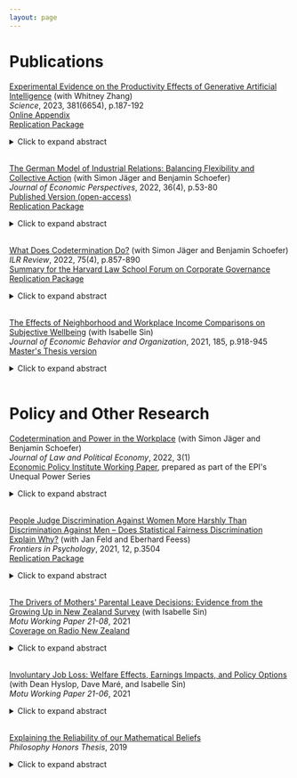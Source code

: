 ```yaml
---
layout: page
---
```



<h1> Publications </h1>

[Experimental Evidence on the Productivity Effects of Generative Artificial Intelligence](Noy%20Zhang%20NBER%20SI.pdf) (with Whitney Zhang)<br/>
_Science_, 2023, 381(6654), p.187-192 <br/>
[Online Appendix](ChatGPT_SM.pdf)<br/>
[Replication Package](https://osf.io/xd7qw/)<br/>
<details>
  <summary>Click to expand abstract</summary>
We examined the productivity effects of a generative artificial intelligence
10 technology—the assistive chatbot ChatGPT—in the context of mid-level professional writing
tasks. In a preregistered online experiment, we assigned occupation-specific, incentivized writing
tasks to 453 college-educated professionals, and randomly exposed half of them to ChatGPT.
Our results show that ChatGPT substantially raised productivity: average time taken decreased
by 40% and output quality rose by 18%. Inequality between workers decreased, and concern and
15 excitement about AI temporarily rose. Workers exposed to ChatGPT during the experiment were
2x as likely to report using it in their real job two weeks after the experiment, and 1.6x as likely
two months after the experiment.
</details><br/>

[The German Model of Industrial Relations: Balancing Flexibility and Collective Action](jep_germany.pdf) (with Simon Jäger and Benjamin Schoefer)<br/>
_Journal of Economic Perspectives_, 2022, 36(4), p.53-80 <br/>
[Published Version (open-access)](https://www.aeaweb.org/articles?id=10.1257/jep.36.4.53)<br/>
[Replication Package](https://www.openicpsr.org/openicpsr/project/176722/version/V1/view)<br/>
<details>
  <summary>Click to expand abstract</summary>
We give an overview of the two pillars of the “German model” of industrial relations: sectoral collective bargaining and firm-level codetermination. Relative to the United States, Germany outsources collective bargaining to the sectoral level, resulting in higher coverage and the avoidance of firm-level distributional conflict. Relative to other European countries, Germany makes it easy for employers to avoid coverage or use flexibility provisions to deviate downwards from collective agreements. The greater flexibility of the German system may reduce unemployment, but may also erode bargaining coverage and increase inequality. Meanwhile, firm-level codetermination through worker board representation and works councils creates cooperative dialogue between employers and workers. Board representation has few direct impacts owing to worker representatives’ minority vote share, but works councils, which hold a range of substantive powers, may be more impactful. Overall, the German model highlights tensions between efficiency-enhancing flexibility and equity-enhancing collective action.
</details><br/>



[What Does Codetermination Do?](wdcd_ilrr.pdf) (with Simon Jäger and Benjamin Schoefer)<br/>
_ILR Review_, 2022, 75(4), p.857-890<br/> 
[Summary for the Harvard Law School Forum on Corporate Governance](https://corpgov.law.harvard.edu/2021/06/29/what-does-codetermination-do/)<br/>
[Replication Package](https://github.com/shakkednoy/wdcd_replication)<br/>
<details>
  <summary>Click to expand abstract</summary>
We provide a comprehensive overview of codetermination, i.e., worker representation in firms’ governance and management. The available micro evidence points to zero or small positive effects of codetermination on worker and firm outcomes, and leaves room for moderate positive effects on productivity, wages, and job stability. We also present new country-level, general-equilibrium event studies of codetermination reforms between the 1960s and 2010s, finding no effects on aggregate economic outcomes or the quality of industrial relations. We offer three explanations of the institution’s limited impact. First, existing codetermination laws convey little authority to workers. Second, countries with codetermination laws have high baseline levels of informal worker voice. Third, codetermination laws may interact with other labor market institutions, such as union representation and collective bargaining. We close by discussing implications for recent codetermination proposals in the United States.
</details><br/>


[The Effects of Neighborhood and Workplace Income Comparisons on Subjective Wellbeing](thesis_jeboR2.pdf) (with Isabelle Sin)<br/>
_Journal of Economic Behavior and Organization_, 2021, 185, p.918-945<br/>
[Master's Thesis version](mcom.pdf)<br/>
<details>
  <summary>Click to expand abstract</summary>
We investigate how a person’s happiness is affected by the incomes of her neighbors and coworkers. Using an unprecedentedly rich combination of administrative and survey data, we establish two central results. First, a person’s happiness is sensitive to her ordinal rank within her peer income distribution: people are happier the higher their income rank. Second, workplace rank matters much more than neighborhood rank. We confirm that our results reflect a causal effect of peer income by implementing sensitivity analyses, identifying off changes in peer income over time for immobile people, exploiting plausibly exogenous moves between workplaces triggered by mass layoffs, and testing for the effects of unobservable group-level confounders. 
</details><br/>

<h1> Policy and Other Research </h1>

[Codetermination and Power in the Workplace](epi_21.pdf) (with Simon Jäger and Benjamin Schoefer)<br/>
_Journal of Law and Political Economy_, 2022, 3(1)<br/>
[Economic Policy Institute Working Paper](https://www.epi.org/unequalpower/publications/codetermination-and-power-in-the-workplace/), prepared as part of the EPI's Unequal Power Series<br/>
<details>
  <summary>Click to expand abstract</summary>
How does codetermination—entitling workers to participate in firm governance, either through membership on company boards or the formation of works councils—affect worker welfare and corporate decision making? We critically discuss the history and contemporary operation of European codetermination arrangements and review empirical evidence on their effects on firms and workers. Our review suggests that these arrangements are unlikely to significantly shift power in the workplace, but may mildly improve worker welfare and firm performance, in part by boosting information-sharing and cooperation and in part by slightly increasing worker influence.
</details><br/>

[People Judge Discrimination Against Women More Harshly Than Discrimination Against Men – Does Statistical Fairness Discrimination Explain Why?](efs_published.pdf) (with Jan Feld and Eberhard Feess)<br/>
_Frontiers in Psychology_, 2021, 12, p.3504<br/>
[Replication Package](https://osf.io/2eq43/)<br/>
<details>
  <summary>Click to expand abstract</summary>
Previous research has shown that people care less about men than about women who are left behind. We show that this finding extends to the domain of labor market discrimination: In identical scenarios, people judge discrimination against women more morally bad than discrimination against men. This result holds in a representative sample of the US population and in a larger but not representative sample of Amazon Mechanical Turk (Mturk) respondents. We test if this gender gap is driven by statistical fairness discrimination, a process in which people use the gender of the victim to draw inferences about other characteristics which matter for their fairness judgments. We test this explanation with a survey experiment in which we explicitly hold information about the victim of discrimination constant. Our results provide only mixed support for the statistical fairness discrimination explanation. In our representative sample, we see no meaningful or significant effect of the information treatments. By contrast, in our Mturk sample, we see that providing additional information partly reduces the effect of the victim’s gender on judgment of the discriminator. While people may engage in statistical fairness discrimination, this process is unlikely to be an exhaustive explanation for why discrimination against women is judged as worse.
</details><br/>



[The Drivers of Mothers' Parental Leave Decisions: Evidence from the Growing Up in New Zealand Survey](leave_21.pdf) (with Isabelle Sin)<br/>
_Motu Working Paper 21-08_, 2021<br/> 
[Coverage on Radio New Zealand](https://www.rnz.co.nz/national/programmes/ninetonoon/audio/2018801750/new-research-examines-what-drives-mothers-parental-leave)<br/>
<details>
  <summary>Click to expand abstract</summary>
In this paper we compare mothers’ preferred leave, anticipated leave, and realised leave to shed light on how well different types of mothers are able to predict the parental leave they will take, and the factors that drive them to deviate from their plans. We use data from the Growing Up in New Zealand longitudinal survey on mothers’ preferred and anticipated leave reported antenatally, their realised leave, and the reasons they give for their leave-related choices to better understand the drivers of mothers’ leave decisions. We find mothers tend to anticipate substantially less leave than they prefer, but end up taking more leave on average than they anticipate. They have a moderate ability to take their preferred leave up to a year, but very little ability to take more than a year of leave. The 52 weeks of job-protected leave specified by law may play a role in this. Financial constraints are the most important factor driving mothers back to work. Certain types of mothers, such those with low income, are particularly prone to shocks that cause them to return to work earlier than anticipated, whereas first-time mothers who plan a longer period of leave are vulnerable to shocks that cause them to delay their return to work.
</details><br/>

[Involuntary Job Loss: Welfare Effects, Earnings Impacts, and Policy Options](jobloss_21.pdf) (with Dean Hyslop, Dave Maré, and Isabelle Sin)<br/>
_Motu Working Paper 21-06_, 2021<br/>
<details>
  <summary>Click to expand abstract</summary>
Workers who experience involuntary job loss suffer from deep and persistent negative consequences. In this paper, we first summarise the evidence on the effects of involuntary job loss on displaced workers’ wellbeing. We conclude that displacement harms workers’ mental health and economic security in the short term and negatively affects their earnings and mortality risk in the long term. We then extrapolate the estimates of Hyslop and Townsend (2017) to estimate the economy-wide net-present value of wages lost as a result of displacement by the workers displaced in New Zealand in a representative year. Our estimates suggest that this value is likely between $3.3 billion (in a year of economic upswing) and $15.4 billion (in a year of very severe economic downswing). Finally, we survey the policy options available for dealing with involuntary displacement. We conclude that unemployment insurance or unemployment benefits can effectively mitigate the immediate negative effects of displacement and have only small downsides. By contrast, training and job placement programs are typically ineffective, but in some circumstances might have high potential upside.
</details><br/>

[Explaining the Reliability of our Mathematical Beliefs](phil489.pdf)<br/>
_Philosophy Honors Thesis_, 2019<br/>
<details>
  <summary>Click to expand abstract</summary>
The Benacerraf-Field Problem is the challenge, for mathematical realists, of explaining why our mathematical beliefs are reliable, given that we can’t interact with or observe mathematical entities. On one interpretation, the Benacerraf-Field Problem threatens the counterfactual sensitivity of our mathematical beliefs: the Problem suggests that, if the mathematical facts were different, our mathematical beliefs would not be correspondingly different. I argue that, on this interpretation, the Benacerraf-Field Problem can be overcome. If the mathematical facts were different, the physical world would have to be correspondingly different. For example, if the solution to a set of differential equations predicts the equilibrium behaviour of a physical system, then if the solution to those equations were different, the equilibrium behaviour of that system would have to be correspondingly different. Moreover, our mathematical beliefs are informed by the physical world, since our mathematical beliefs are influenced by our physical intuitions and because mathematics often develops in tandem with science. So if the mathematical facts were different, the physical world would have to be correspondingly different; and if the physical world were different, our mathematical beliefs would be correspondingly different. It follows that our mathematical beliefs are counterfactually sensitive, and the Benacerraf-Field Problem can be overcome.

</details><br/>
